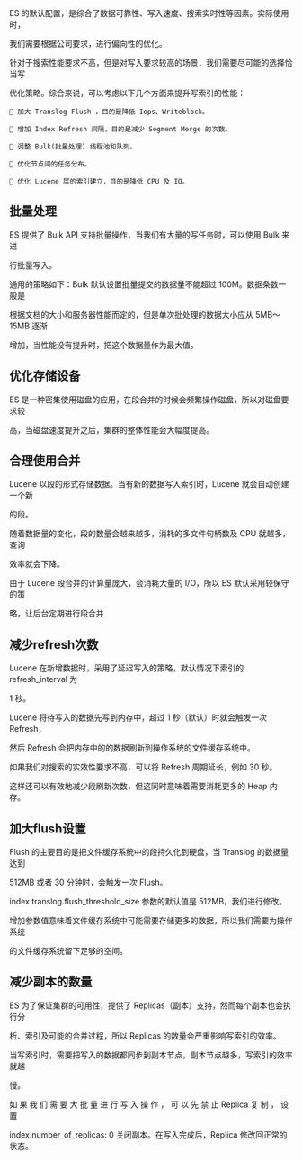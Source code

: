 ES 的默认配置，是综合了数据可靠性、写入速度、搜索实时性等因素。实际使用时，

我们需要根据公司要求，进行偏向性的优化。

针对于搜索性能要求不高，但是对写入要求较高的场景，我们需要尽可能的选择恰当写

优化策略。综合来说，可以考虑以下几个方面来提升写索引的性能：


     加大 Translog Flush ，目的是降低 Iops、Writeblock。 
    
     增加 Index Refresh 间隔，目的是减少 Segment Merge 的次数。
    
     调整 Bulk(批量处理) 线程池和队列。
    
     优化节点间的任务分布。
    
     优化 Lucene 层的索引建立，目的是降低 CPU 及 IO。

批量处理
---

ES 提供了 Bulk API 支持批量操作，当我们有大量的写任务时，可以使用 Bulk 来进

行批量写入。

通用的策略如下：Bulk 默认设置批量提交的数据量不能超过 100M。数据条数一般是

根据文档的大小和服务器性能而定的，但是单次批处理的数据大小应从 5MB～15MB 逐渐

增加，当性能没有提升时，把这个数据量作为最大值。

优化存储设备
---

ES 是一种密集使用磁盘的应用，在段合并的时候会频繁操作磁盘，所以对磁盘要求较

高，当磁盘速度提升之后，集群的整体性能会大幅度提高。

合理使用合并
---

Lucene 以段的形式存储数据。当有新的数据写入索引时，Lucene 就会自动创建一个新

的段。

随着数据量的变化，段的数量会越来越多，消耗的多文件句柄数及 CPU 就越多，查询

效率就会下降。

由于 Lucene 段合并的计算量庞大，会消耗大量的 I/O，所以 ES 默认采用较保守的策

略，让后台定期进行段合并

减少refresh次数
---

Lucene 在新增数据时，采用了延迟写入的策略，默认情况下索引的 refresh_interval 为

1 秒。

Lucene 将待写入的数据先写到内存中，超过 1 秒（默认）时就会触发一次 Refresh，

然后 Refresh 会把内存中的的数据刷新到操作系统的文件缓存系统中。

如果我们对搜索的实效性要求不高，可以将 Refresh 周期延长，例如 30 秒。

这样还可以有效地减少段刷新次数，但这同时意味着需要消耗更多的 Heap 内存。

加大flush设置
---

Flush 的主要目的是把文件缓存系统中的段持久化到硬盘，当 Translog 的数据量达到

512MB 或者 30 分钟时，会触发一次 Flush。

index.translog.flush_threshold_size 参数的默认值是 512MB，我们进行修改。

增加参数值意味着文件缓存系统中可能需要存储更多的数据，所以我们需要为操作系统

的文件缓存系统留下足够的空间。

减少副本的数量
---


ES 为了保证集群的可用性，提供了 Replicas（副本）支持，然而每个副本也会执行分

析、索引及可能的合并过程，所以 Replicas 的数量会严重影响写索引的效率。

当写索引时，需要把写入的数据都同步到副本节点，副本节点越多，写索引的效率就越

慢。

如 果 我 们 需 要 大 批 量 进 行 写 入 操 作 ， 可 以 先 禁 止 Replica 复 制 ， 设 置

index.number_of_replicas: 0 关闭副本。在写入完成后，Replica 修改回正常的状态。


